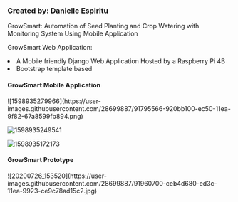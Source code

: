 <h3>Created by: Danielle Espiritu</h3>

GrowSmart: Automation of Seed Planting and Crop Watering with Monitoring System Using Mobile Application 

GrowSmart Web Application:
<u1>
  <li> A Mobile friendly Django Web Application Hosted by a Raspberry Pi 4B
  <li> Bootstrap template based
 </u1> 


<h4>GrowSmart Mobile Application </h4>
![1598935279966](https://user-images.githubusercontent.com/28699887/91795566-920bb100-ec50-11ea-9f82-67a8599fb894.png)


![1598935249541](https://user-images.githubusercontent.com/28699887/91795569-9637ce80-ec50-11ea-9718-060626581ff2.png)


![1598935172173](https://user-images.githubusercontent.com/28699887/91795571-9768fb80-ec50-11ea-9941-0ed62fcf89c6.png)


<h4>GrowSmart Prototype </h4>
![20200726_153520](https://user-images.githubusercontent.com/28699887/91960700-ceb4d680-ed3c-11ea-9923-ce9c78ad15c2.jpg)
